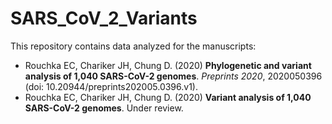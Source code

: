 # SARS_CoV_2_Variants
This repository contains data analyzed for the manuscripts:

<ul>
  <li>
Rouchka EC, Chariker JH, Chung D. (2020) <b>Phylogenetic and variant analysis of 1,040 SARS-CoV-2 genomes</b>. <i>Preprints 2020</i>, 2020050396 (doi: 10.20944/preprints202005.0396.v1). </li>
<li>
Rouchka EC, Chariker JH, Chung D. (2020) <b>Variant analysis of 1,040 SARS-CoV-2 genomes</b>. Under review.
  </li>
